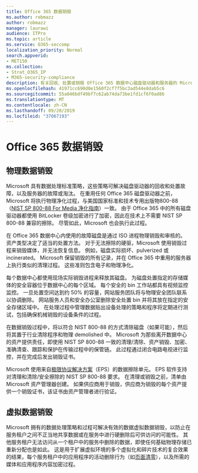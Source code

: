 ```yaml
---
title: Office 365 数据销毁
ms.author: robmazz
author: robmazz
manager: laurawi
audience: ITPro
ms.topic: article
ms.service: O365-seccomp
localization_priority: Normal
search.appverid:
- MET150
ms.collection:
- Strat_O365_IP
- M365-security-compliance
description: 有关回收、处置或销毁 Office 365 数据中心磁盘驱动器和服务器的 Microsoft 策略的概述。
ms.openlocfilehash: 41971cc690d0e1560f2cf7f5bc3ad544e8dab5c6
ms.sourcegitcommit: 55a046bdf49bf7c62ab74da73be1fd1cf6f0ad86
ms.translationtype: MT
ms.contentlocale: zh-CN
ms.lasthandoff: 09/20/2019
ms.locfileid: "37067193"
---
```

# <a name="office-365-data-destruction"></a>Office 365 数据销毁

## <a name="physical-data-destruction"></a>物理数据销毁

Microsoft 具有数据处理标准策略，这些策略可解决磁盘驱动器的回收和处置故障，以及服务器的故障或淘汰。 在重用任何 Office 365 磁盘驱动器之前，Microsoft 将执行物理净化过程，与美国国家标准和技术专用出版物800-88 （[NIST SP 800-88 For Media 净化指南](http://nvlpubs.nist.gov/nistpubs/SpecialPublications/NIST.SP.800-88r1.pdf)）一致。 由于 Office 365 中的所有磁盘驱动器都使用 BitLocker 卷级加密进行了加密，因此在技术上不需要 NIST SP 800-88 兼容的擦除。 尽管如此，Microsoft 也会执行此过程。

在 Office 365 数据中心内使用的故障磁盘是通过 ISO 进程物理销毁和审核的。 资产类型决定了适当的处置方法。 对于无法擦除的硬驱，Microsoft 使用销毁过程来销毁媒体，并无法恢复信息。 例如，磁盘实际损坏、pulverized 或 incinerated。 Microsoft 保留销毁的所有记录，并在 Office 365 中重用的服务器上执行类似的清理过程。 这些准则包含电子和物理净化。

每个数据中心都使用现场实际销毁进程来释放其磁盘。 为磁盘处置指定的存储媒体的安全容器位于数据中心的每个区域。 每个安全的 bin 工作站都具有视频监控监控。 一旦处置空间达到约 50% 的容量，网站服务团队将与物理安全团队联系以协调删除。 网站服务人员和安全办公室删除安全处置 bin 并将其放在指定的安全存储区域中。 在处理过程中管理数据贴出设备处理的策略和程序将定期进行测试，包括确保机械销毁的设备条件的过程。

在数据销毁过程中，将以符合 NIST 800-88 的方式清除磁盘（如果可能），然后将其置于行业清除程序和物理 demolished 中。 Microsoft 为那些离开数据中心的资产提供责任，即使用 NIST SP 800-88 一致的清理/清除、资产销毁、加密、准确清查、跟踪和保护在传输过程中的保管链。 此过程通过闭合电路电视进行监控，并在完成后发出销毁证书。

Microsoft 使用来自[极限协议解决方案](http://www.enterprisedataerasure.com/)（EPS）的数据擦除单元。 EPS 软件支持对清理和清除/安全擦除的 NIST SP 800-88 要求。 在清理或销毁之前，清单由 Microsoft 资产管理器创建。 如果供应商用于销毁，供应商为销毁的每个资产提供一个销毁证书，该证书由资产管理者进行验证。

## <a name="virtual-data-destruction"></a>虚拟数据销毁

Microsoft 拥有的数据处理策略和过程可解决有效的数据虚拟数据销毁，以防止在服务租户之间不正当地共享数据或在服务中进行硬删除后可供访问的可能性。 其他服务租户无法访问从一个租户中的服务中删除的数据，即使任何基础物理存储已重新分配也是如此。 这是用于扩展虚拟环境的多个虚拟化和碎片技术的复合效果的结果，每个服务租户中的应用程序的活动删除行为（如[页面清零](https://docs.microsoft.com/office365/securitycompliance/office-365-exchange-online-data-deletion#page-zeroing)），以及所需的媒体和应用程序内容加密过程。
